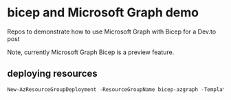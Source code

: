 # bicep and Microsoft Graph demo

Repos to demonstrate how to use Microsoft Graph with Bicep for a Dev.to post

Note, currently Microsoft Graph Bicep is a preview feature.

## deploying resources 

```powershell
New-AzResourceGroupDeployment -ResourceGroupName bicep-azgraph -TemplateFile ./Bicep/main.bicep
```

